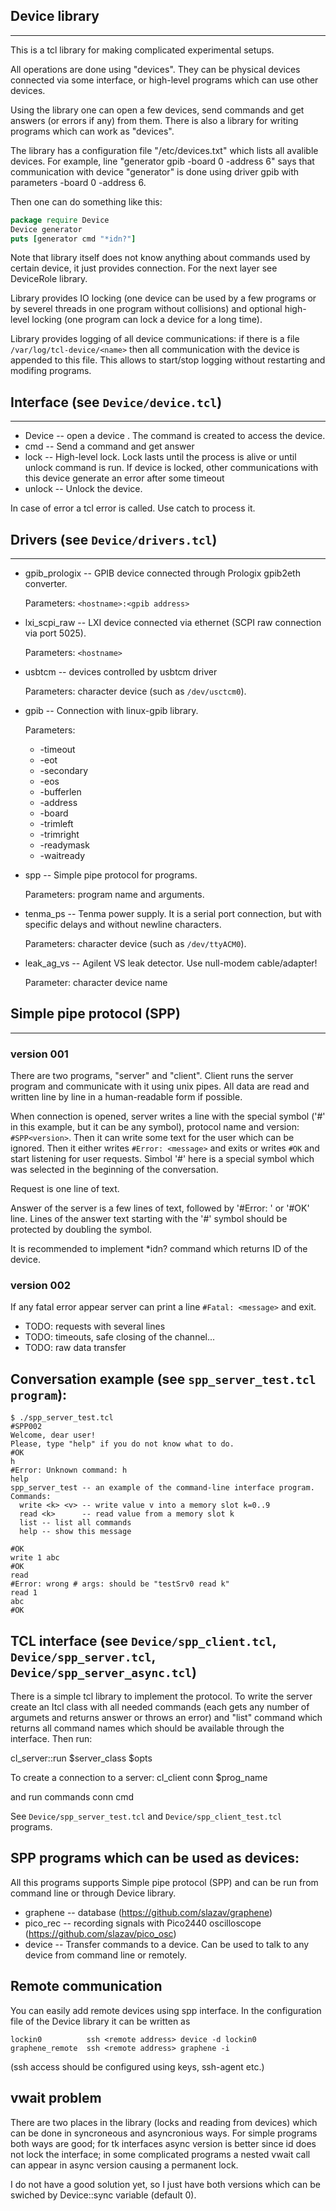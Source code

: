 ## Device library
---

This is a tcl library for making complicated experimental setups.

All operations are done using "devices". They can be physical devices
connected via some interface, or high-level programs which can use other
devices.

Using the library one can open a few devices, send commands and get
answers (or errors if any) from them. There is also a library for
writing programs which can work as "devices".

The library has a configuration file "/etc/devices.txt" which lists
all avalible devices. For example, line "generator gpib -board 0 -address 6"
says that communication with device "generator" is done using driver gpib
with parameters -board 0 -address 6.

Then one can do something like this:
```tcl
package require Device
Device generator
puts [generator cmd "*idn?"]
```

Note that library itself does not know anything about commands used by certain
device, it just provides connection. For the next layer see DeviceRole library.

Library provides IO locking (one device can be used by a few programs or
by severel threads in one program without collisions) and optional
high-level locking (one program can lock a device for a long time).

Library provides logging of all device communications: if there is a file
`/var/log/tcl-device/<name>` then all communication with the device
<name> is appended to this file. This allows to start/stop logging
without restarting and modifing programs.

## Interface (see `Device/device.tcl`)
---

* Device <name> -- open a device <name>. The command <name> is created to access the device.
* <name> cmd  -- Send a command and get answer
* <name> lock -- High-level lock. Lock lasts until the process is alive or until unlock
                 command is run. If device is locked, other communications with this
                 device generate an error after some timeout
* <name> unlock -- Unlock the device.

In case of error a tcl error is called. Use catch to process it.


## Drivers (see `Device/drivers.tcl`)
---

* gpib_prologix -- GPIB device connected through Prologix gpib2eth converter.

  Parameters: `<hostname>:<gpib address>`

* lxi_scpi_raw -- LXI device connected via ethernet (SCPI raw connection via port 5025).

  Parameters: `<hostname>`

* usbtcm -- devices controlled by usbtcm driver

  Parameters: character device (such as `/dev/usctcm0`).

* gpib -- Connection with linux-gpib library.

  Parameters:
  * -timeout
  * -eot
  * -secondary
  * -eos
  * -bufferlen
  * -address
  * -board
  * -trimleft
  * -trimright
  * -readymask
  * -waitready

* spp -- Simple pipe protocol for programs.

  Parameters: program name and arguments.

* tenma_ps -- Tenma power supply. It is a serial port connection,
  but with specific delays and without newline characters.

  Parameters: character device (such as `/dev/ttyACM0`).

* leak_ag_vs -- Agilent VS leak detector. Use null-modem cable/adapter!

  Parameter: character device name



## Simple pipe protocol (SPP)
---

### version 001

There are two programs, "server" and "client". Client runs the server
program and communicate with it using unix pipes. All data are read and
written line by line in a human-readable form if possible.

When connection is opened, server writes a line with the special symbol
('#' in this example, but it can be any symbol), protocol name and
version: `#SPP<version>`. Then it can write some text for the user which can be
ignored. Then it either writes `#Error: <message>` and exits or writes
`#OK` and start listening for user requests. Simbol '#' here is a special
symbol which was selected in the beginning of the conversation.

Request is one line of text.

Answer of the server is a few lines of text, followed by '#Error:
<message>' or '#OK' line. Lines of the answer text starting with the
'#' symbol should be protected by doubling the symbol.

It is recommended to implement *idn? command which returns ID of the
device.

### version 002

If any fatal error appear server can print a line `#Fatal: <message>`
and exit.

* TODO: requests with several lines
* TODO: timeouts, safe closing of the channel...
* TODO: raw data transfer

## Conversation example (see `spp_server_test.tcl program`):

```
$ ./spp_server_test.tcl
#SPP002
Welcome, dear user!
Please, type "help" if you do not know what to do.
#OK
h
#Error: Unknown command: h
help
spp_server_test -- an example of the command-line interface program.
Commands:
  write <k> <v> -- write value v into a memory slot k=0..9
  read <k>      -- read value from a memory slot k
  list -- list all commands
  help -- show this message

#OK
write 1 abc
#OK
read
#Error: wrong # args: should be "testSrv0 read k"
read 1
abc
#OK
```

## TCL interface (see `Device/spp_client.tcl`, `Device/spp_server.tcl`, `Device/spp_server_async.tcl`)

There is a simple tcl library to implement the protocol. To write the
server create an Itcl class with all needed commands (each gets any
number of argumets and returns answer or throws an error) and "list"
command which returns all command names which should be available through
the interface. Then run:

  cl_server::run $server_class $opts

To create a connection to a server:
  cl_client conn $prog_name

and run commands
  conn cmd <command>

See `Device/spp_server_test.tcl` and `Device/spp_client_test.tcl` programs.


## SPP programs which can be used as devices:

All this programs supports Simple pipe protocol (SPP) and can be run
from command line or through Device library.

* graphene -- database (https://github.com/slazav/graphene)
* pico_rec -- recording signals with Pico2440 oscilloscope (https://github.com/slazav/pico_osc)
* device   -- Transfer commands to a device. Can be used to talk to any device
              from command line or remotely.


## Remote communication

You can easily add remote devices using spp interface. In the
configuration file of the Device library it can be written as
```
lockin0          ssh <remote address> device -d lockin0
graphene_remote  ssh <remote address> graphene -i
```
(ssh access should be configured using keys, ssh-agent etc.)

## vwait problem

There are two places in the library (locks and reading from devices) which can be done
in syncroneous and asyncronious ways. For simple programs both ways are good; for
tk interfaces async version is better since id does not lock the interface; in some
complicated programs a nested vwait call can appear in async version causing a permanent lock.

I do not have a good solution yet, so I just have both versions which can be swiched by
Device::sync variable (default 0).



